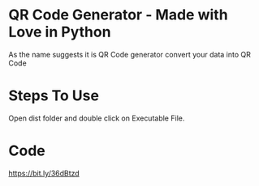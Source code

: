 # QR Code Generator - Made with Love in Python
As the name suggests it is QR Code generator convert your data into QR Code
# Steps To Use
Open dist folder and double click on Executable File.
# Code
https://bit.ly/36dBtzd

